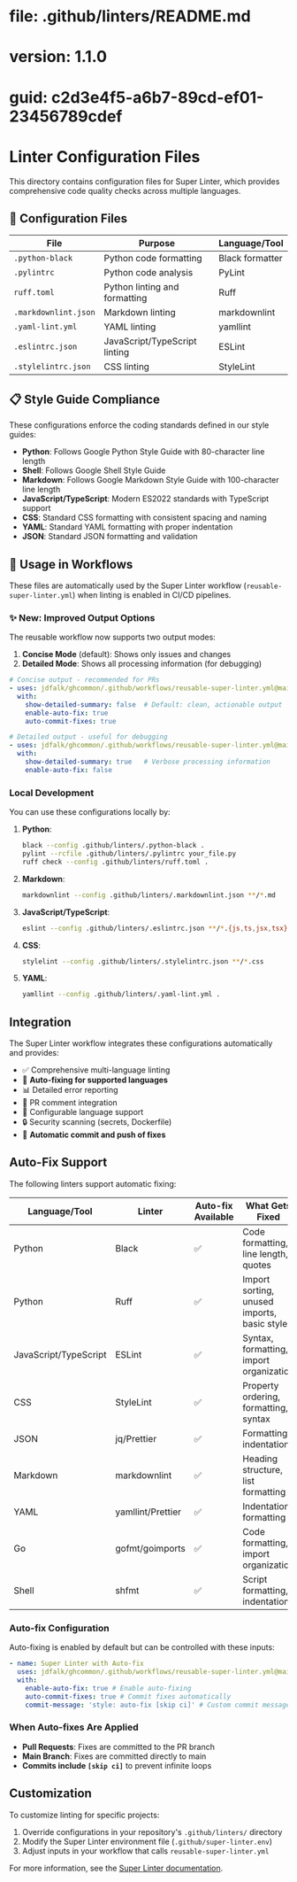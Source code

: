 # file: .github/linters/README.md
# version: 1.1.0
# guid: c2d3e4f5-a6b7-89cd-ef01-23456789cdef

# Linter Configuration Files

This directory contains configuration files for Super Linter, which provides
comprehensive code quality checks across multiple languages.

## 🔧 Configuration Files

| File                 | Purpose                       | Language/Tool   |
| -------------------- | ----------------------------- | --------------- |
| `.python-black`      | Python code formatting        | Black formatter |
| `.pylintrc`          | Python code analysis          | PyLint          |
| `ruff.toml`          | Python linting and formatting | Ruff            |
| `.markdownlint.json` | Markdown linting              | markdownlint    |
| `.yaml-lint.yml`     | YAML linting                  | yamllint        |
| `.eslintrc.json`     | JavaScript/TypeScript linting | ESLint          |
| `.stylelintrc.json`  | CSS linting                   | StyleLint       |

## 📋 Style Guide Compliance

These configurations enforce the coding standards defined in our style guides:

- **Python**: Follows Google Python Style Guide with 80-character line length
- **Shell**: Follows Google Shell Style Guide
- **Markdown**: Follows Google Markdown Style Guide with 100-character line
  length
- **JavaScript/TypeScript**: Modern ES2022 standards with TypeScript support
- **CSS**: Standard CSS formatting with consistent spacing and naming
- **YAML**: Standard YAML formatting with proper indentation
- **JSON**: Standard JSON formatting and validation

## 🚀 Usage in Workflows

These files are automatically used by the Super Linter workflow
(`reusable-super-linter.yml`) when linting is enabled in CI/CD pipelines.

### ✨ New: Improved Output Options

The reusable workflow now supports two output modes:

1. **Concise Mode** (default): Shows only issues and changes
2. **Detailed Mode**: Shows all processing information (for debugging)

```yaml
# Concise output - recommended for PRs
- uses: jdfalk/ghcommon/.github/workflows/reusable-super-linter.yml@main
  with:
    show-detailed-summary: false  # Default: clean, actionable output
    enable-auto-fix: true
    auto-commit-fixes: true

# Detailed output - useful for debugging
- uses: jdfalk/ghcommon/.github/workflows/reusable-super-linter.yml@main
  with:
    show-detailed-summary: true   # Verbose processing information
    enable-auto-fix: false
```

### Local Development

You can use these configurations locally by:

1. **Python**:

   ```bash
   black --config .github/linters/.python-black .
   pylint --rcfile .github/linters/.pylintrc your_file.py
   ruff check --config .github/linters/ruff.toml .
   ```

2. **Markdown**:

   ```bash
   markdownlint --config .github/linters/.markdownlint.json **/*.md
   ```

3. **JavaScript/TypeScript**:

   ```bash
   eslint --config .github/linters/.eslintrc.json **/*.{js,ts,jsx,tsx}
   ```

4. **CSS**:

   ```bash
   stylelint --config .github/linters/.stylelintrc.json **/*.css
   ```

5. **YAML**:
   ```bash
   yamllint --config .github/linters/.yaml-lint.yml .
   ```

## Integration

The Super Linter workflow integrates these configurations automatically and
provides:

- ✅ Comprehensive multi-language linting
- 🔧 **Auto-fixing for supported languages**
- 📊 Detailed error reporting
- 🚀 PR comment integration
- 🎯 Configurable language support
- 🔒 Security scanning (secrets, Dockerfile)
- 💾 **Automatic commit and push of fixes**

## Auto-Fix Support

The following linters support automatic fixing:

| Language/Tool         | Linter            | Auto-fix Available | What Gets Fixed                             |
| --------------------- | ----------------- | ------------------ | ------------------------------------------- |
| Python                | Black             | ✅                  | Code formatting, line length, quotes        |
| Python                | Ruff              | ✅                  | Import sorting, unused imports, basic style |
| JavaScript/TypeScript | ESLint            | ✅                  | Syntax, formatting, import organization     |
| CSS                   | StyleLint         | ✅                  | Property ordering, formatting, syntax       |
| JSON                  | jq/Prettier       | ✅                  | Formatting, indentation                     |
| Markdown              | markdownlint      | ✅                  | Heading structure, list formatting          |
| YAML                  | yamllint/Prettier | ✅                  | Indentation, formatting                     |
| Go                    | gofmt/goimports   | ✅                  | Code formatting, import organization        |
| Shell                 | shfmt             | ✅                  | Script formatting, indentation              |

### Auto-fix Configuration

Auto-fixing is enabled by default but can be controlled with these inputs:

```yaml
- name: Super Linter with Auto-fix
  uses: jdfalk/ghcommon/.github/workflows/reusable-super-linter.yml@main
  with:
    enable-auto-fix: true # Enable auto-fixing
    auto-commit-fixes: true # Commit fixes automatically
    commit-message: 'style: auto-fix [skip ci]' # Custom commit message
```

### When Auto-fixes Are Applied

- **Pull Requests**: Fixes are committed to the PR branch
- **Main Branch**: Fixes are committed directly to main
- **Commits include `[skip ci]`** to prevent infinite loops

## Customization

To customize linting for specific projects:

1. Override configurations in your repository's `.github/linters/` directory
2. Modify the Super Linter environment file (`.github/super-linter.env`)
3. Adjust inputs in your workflow that calls `reusable-super-linter.yml`

For more information, see the
[Super Linter documentation](https://github.com/super-linter/super-linter).
